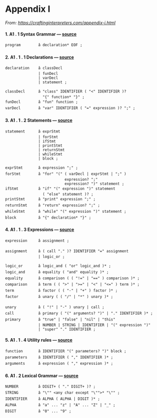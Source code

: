 # Appendix I
_From: https://craftinginterpreters.com/appendix-i.html_

#### 1. A1 . 1 Syntax Grammar — [source](https://craftinginterpreters.com/appendix-i.html)
```
program        â declaration* EOF ;
```

#### 2. A1 . 1 . 1 Declarations — [source](https://craftinginterpreters.com/appendix-i.html)
```
declaration    â classDecl
               | funDecl
               | varDecl
               | statement ;

classDecl      â "class" IDENTIFIER ( "<" IDENTIFIER )?
                 "{" function* "}" ;
funDecl        â "fun" function ;
varDecl        â "var" IDENTIFIER ( "=" expression )? ";" ;
```

#### 3. A1 . 1 . 2 Statements — [source](https://craftinginterpreters.com/appendix-i.html)
```
statement      â exprStmt
               | forStmt
               | ifStmt
               | printStmt
               | returnStmt
               | whileStmt
               | block ;

exprStmt       â expression ";" ;
forStmt        â "for" "(" ( varDecl | exprStmt | ";" )
                           expression? ";"
                           expression? ")" statement ;
ifStmt         â "if" "(" expression ")" statement
                 ( "else" statement )? ;
printStmt      â "print" expression ";" ;
returnStmt     â "return" expression? ";" ;
whileStmt      â "while" "(" expression ")" statement ;
block          â "{" declaration* "}" ;
```

#### 4. A1 . 1 . 3 Expressions — [source](https://craftinginterpreters.com/appendix-i.html)
```
expression     â assignment ;

assignment     â ( call "." )? IDENTIFIER "=" assignment
               | logic_or ;

logic_or       â logic_and ( "or" logic_and )* ;
logic_and      â equality ( "and" equality )* ;
equality       â comparison ( ( "!=" | "==" ) comparison )* ;
comparison     â term ( ( ">" | ">=" | "<" | "<=" ) term )* ;
term           â factor ( ( "-" | "+" ) factor )* ;
factor         â unary ( ( "/" | "*" ) unary )* ;

unary          â ( "!" | "-" ) unary | call ;
call           â primary ( "(" arguments? ")" | "." IDENTIFIER )* ;
primary        â "true" | "false" | "nil" | "this"
               | NUMBER | STRING | IDENTIFIER | "(" expression ")"
               | "super" "." IDENTIFIER ;
```

#### 5. A1 . 1 . 4 Utility rules — [source](https://craftinginterpreters.com/appendix-i.html)
```
function       â IDENTIFIER "(" parameters? ")" block ;
parameters     â IDENTIFIER ( "," IDENTIFIER )* ;
arguments      â expression ( "," expression )* ;
```

#### 6. A1 . 2 Lexical Grammar — [source](https://craftinginterpreters.com/appendix-i.html)
```
NUMBER         â DIGIT+ ( "." DIGIT+ )? ;
STRING         â "\"" <any char except "\"">* "\"" ;
IDENTIFIER     â ALPHA ( ALPHA | DIGIT )* ;
ALPHA          â "a" ... "z" | "A" ... "Z" | "_" ;
DIGIT          â "0" ... "9" ;
```

